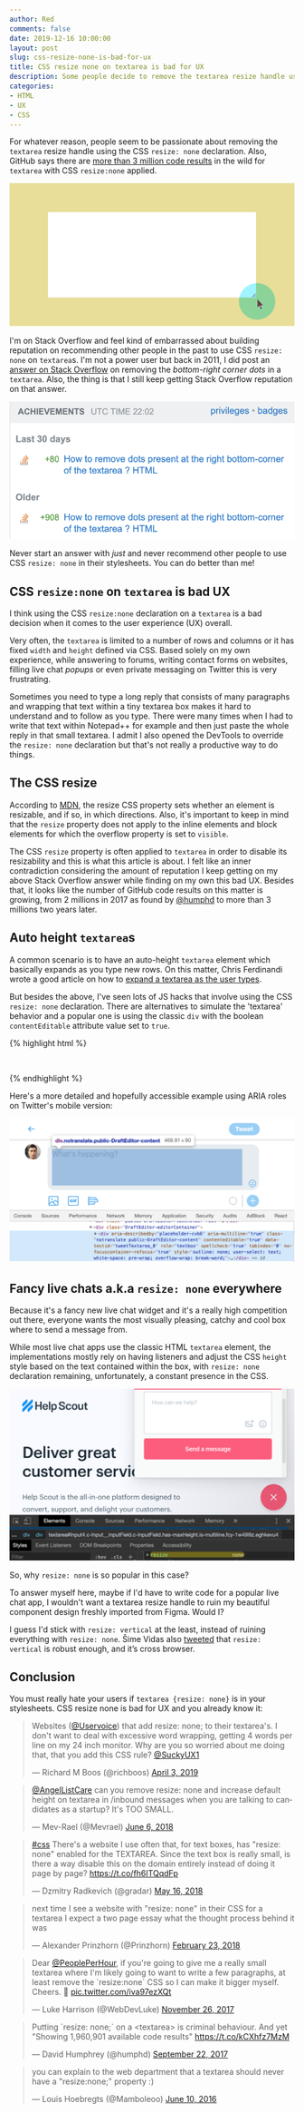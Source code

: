 ```yaml
---
author: Red
comments: false
date: 2019-12-16 10:00:00
layout: post
slug: css-resize-none-is-bad-for-ux
title: CSS resize none on textarea is bad for UX
description: Some people decide to remove the textarea resize handle using the CSS resize none declaration and that is a bad thing for UX.
categories:
- HTML
- UX
- CSS
---
```


For whatever reason, people seem to be passionate about removing the `textarea` resize handle using the CSS `resize: none` declaration. Also, GitHub says there are [more than 3 million code results](https://github.com/search?q=%22resize%3Anone%22+textarea&type=Code) in the wild for `textarea` with CSS `resize:none` applied.

![A resizable textarea element](/dist/uploads/2019/12/css-resize-none-textarea-bad-ux.png)

<!-- more -->

I'm on Stack Overflow and feel kind of embarrassed about building reputation on recommending other people in the past to use CSS `resize: none` on `textarea`s. I'm not a power user but back in 2011, I did post an [answer on Stack Overflow](https://stackoverflow.com/questions/6340545/how-to-remove-dots-present-at-the-right-bottom-corner-of-the-textarea-html/6340594#6340594) on removing the *bottom-right corner dots* in a `textarea`. Also, the thing is that I still keep getting Stack Overflow reputation on that answer.

![Stack Overflow reputation on CSS resize none](/dist/uploads/2019/12/stackoverflow-reputation-css-resize-none.png)

Never start an answer with *just* and never recommend other people to use CSS `resize: none` in their stylesheets. You can do better than me!

## CSS `resize:none` on `textarea` is bad UX

I think using the CSS `resize:none` declaration on a `textarea` is a bad decision when it comes to the user experience (UX) overall.

Very often, the `textarea` is limited to a number of rows and columns or it has fixed `width` and `height` defined via CSS. Based solely on my own experience, while answering to forums, writing contact forms on websites, filling live chat *popups* or even private messaging on Twitter this is very frustrating.

Sometimes you need to type a long reply that consists of many paragraphs and wrapping that text within a tiny textarea box makes it hard to understand and to follow as you type. There were many times when I had to write that text within Notepad++ for example and then just paste the whole reply in that small textarea. I admit I also opened the DevTools to override the `resize: none` declaration but that's not really a productive way to do things.

## The CSS resize

According to [MDN](https://developer.mozilla.org/en-US/docs/Web/CSS/resize), the resize CSS property sets whether an element is resizable, and if so, in which directions. Also, it's important to keep in mind that the `resize` property does not apply to the inline elements and block elements for which the overflow property is set to `visible`.

The CSS `resize` property is often applied to `textarea` in order to disable its resizability and this is what this article is about. I felt like an inner contradiction considering the amount of reputation I keep getting on my above Stack Overflow answer while finding on my own this bad UX. Besides that, it looks like the number of GitHub code results on this matter is growing, from 2 millions in 2017 as found by [@humphd](https://twitter.com/humphd/status/911287694550028288) to more than 3 millions two years later.

## Auto height `textarea`s

A common scenario is to have an auto-height `textarea` element which basically expands as you type new rows. On this matter, Chris Ferdinandi wrote a good article on how to [expand a textarea as the user types](https://gomakethings.com/automatically-expand-a-textarea-as-the-user-types-using-vanilla-javascript/).

But besides the above, I've seen lots of JS hacks that involve using the CSS `resize: none` declaration. There are alternatives to simulate the 'textarea' behavior and a popular one is using the classic `div` with the boolean `contentEditable` attribute value set to `true`.

{% highlight html %}
  <div contentEditable="true"></div>
{% endhighlight %}

Here's a more detailed and hopefully accessible example using ARIA roles on Twitter's mobile version:

![DevTools ARIA roles on mobile Twitter](/dist/uploads/2019/12/mobile-twitter-aria-roles.png)

## Fancy live chats a.k.a `resize: none` everywhere

Because it's a fancy new live chat widget and it's a really high competition out there, everyone wants the most visually pleasing, catchy and cool box where to send a message from.

While most live chat apps use the classic HTML `textarea` element, the implementations mostly rely on having listeners and adjust the CSS `height` style based on the text contained within the box, with `resize: none` declaration remaining, unfortunately, a constant presence in the CSS.

![Help Scout uses CSS resize none for the chat widget textarea](/dist/uploads/2019/12/helpscout-textarea-resize-none.png)

So, why `resize: none` is so popular in this case?

To answer myself here, maybe if I'd have to write code for a popular live chat app, I wouldn't want a textarea resize handle to ruin my beautiful component design freshly imported from Figma. Would I?

I guess I'd stick with `resize: vertical` at the least, instead of ruining everything with `resize: none`. Šime Vidas also [tweeted](https://twitter.com/simevidas/status/1208477788686241798) that `resize: vertical` is robust enough, and it’s cross browser.

## Conclusion

You must really hate your users if `textarea {resize: none}` is in your stylesheets. CSS resize none is bad for UX and you already know it:

<blockquote class="twitter-tweet"><p lang="en" dir="ltr">Websites (<a href="https://twitter.com/UserVoice?ref_src=twsrc%5Etfw">@Uservoice</a>) that add resize: none; to their textarea&#39;s. I don&#39;t want to deal with excessive word wrapping, getting 4 words per line on my 24 inch monitor. Why are you so worried about me doing that, that you add this CSS rule? <a href="https://twitter.com/SuckyUX1?ref_src=twsrc%5Etfw">@SuckyUX1</a></p>&mdash; Richard M Boos (@richboos) <a href="https://twitter.com/richboos/status/1113487847150039041?ref_src=twsrc%5Etfw">April 3, 2019</a></blockquote>

<blockquote class="twitter-tweet"><p lang="en" dir="ltr"><a href="https://twitter.com/AngelListCare?ref_src=twsrc%5Etfw">@AngelListCare</a> can you remove resize: none and increase default height on textarea in /inbound messages when you are talking to candidates as a startup? It&#39;s TOO SMALL.</p>&mdash; Mev-Rael (@Mevrael) <a href="https://twitter.com/Mevrael/status/1004284049320546304?ref_src=twsrc%5Etfw">June 6, 2018</a></blockquote>

<blockquote class="twitter-tweet"><p lang="en" dir="ltr"><a href="https://twitter.com/hashtag/css?src=hash&amp;ref_src=twsrc%5Etfw">#css</a> There&#39;s a website I use often that, for text boxes, has &quot;resize: none&quot; enabled for the TEXTAREA. Since the text box is really small, is there a way disable this on the domain entirely instead of doing it page by page? <a href="https://t.co/fh6ITQqdFp">https://t.co/fh6ITQqdFp</a></p>&mdash; Dzmitry Radkevich (@gradar) <a href="https://twitter.com/gradar/status/996791993794691073?ref_src=twsrc%5Etfw">May 16, 2018</a></blockquote>

<blockquote class="twitter-tweet"><p lang="en" dir="ltr">next time I see a website with &quot;resize: none&quot; in their CSS for a textarea I expect a two page essay what the thought process behind it was</p>&mdash; Alexander Prinzhorn (@Prinzhorn) <a href="https://twitter.com/Prinzhorn/status/966954666721505280?ref_src=twsrc%5Etfw">February 23, 2018</a></blockquote>

<blockquote class="twitter-tweet"><p lang="en" dir="ltr">Dear <a href="https://twitter.com/PeoplePerHour?ref_src=twsrc%5Etfw">@PeoplePerHour</a>, if you&#39;re going to give me a really small textarea where I&#39;m likely going to want to write a few paragraphs, at least remove the `resize:none` CSS so I can make it bigger myself. Cheers. 🤔 <a href="https://t.co/iva97ezXQt">pic.twitter.com/iva97ezXQt</a></p>&mdash; Luke Harrison (@WebDevLuke) <a href="https://twitter.com/WebDevLuke/status/934917818881052672?ref_src=twsrc%5Etfw">November 26, 2017</a></blockquote>

<blockquote class="twitter-tweet"><p lang="en" dir="ltr">Putting `resize: none;` on a &lt;textarea&gt; is criminal behaviour. And yet &quot;Showing 1,960,901 available code results&quot; <a href="https://t.co/kCXhfz7MzM">https://t.co/kCXhfz7MzM</a></p>&mdash; David Humphrey (@humphd) <a href="https://twitter.com/humphd/status/911287694550028288?ref_src=twsrc%5Etfw">September 22, 2017</a></blockquote>

<blockquote class="twitter-tweet"><p lang="en" dir="ltr">you can explain to the web department that a textarea should never have a &quot;resize:none;&quot; property :)</p>&mdash; Louis Hoebregts (@Mamboleoo) <a href="https://twitter.com/Mamboleoo/status/741231266692014080?ref_src=twsrc%5Etfw">June 10, 2016</a></blockquote>

<script async src="https://platform.twitter.com/widgets.js" charset="utf-8"></script>